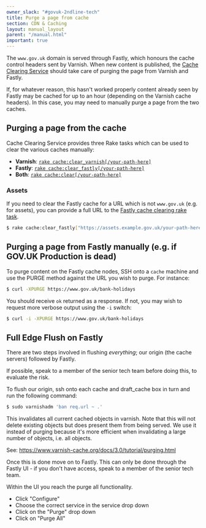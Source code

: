 ```yaml
---
owner_slack: "#govuk-2ndline-tech"
title: Purge a page from cache
section: CDN & Caching
layout: manual_layout
parent: "/manual.html"
important: true
---
```


The `www.gov.uk` domain is served through Fastly, which honours the
cache control headers sent by Varnish. When new content is published, the
[Cache Clearing Service][cache-clearing-service] should take care of purging
the page from Varnish and Fastly.

[cache-clearing-service]: https://github.com/alphagov/cache-clearing-service

If, for whatever reason, this hasn't worked properly content already seen by
Fastly may be cached for up to an hour (depending on the Varnish cache
headers). In this case, you may need to manually purge a page from the two
caches.

## Purging a page from the cache

Cache Clearing Service provides three Rake tasks which can be used to clear
the various caches manually:

- **Varnish**: [`rake cache:clear_varnish[/your-path-here]`][jenkins-varnish-task]
- **Fastly**: [`rake cache:clear_fastly[/your-path-here]`][jenkins-fastly-task]
- **Both**: [`rake cache:clear[/your-path-here]`][jenkins-both-task]

[jenkins-varnish-task]: https://deploy.blue.production.govuk.digital/job/run-rake-task/parambuild/?TARGET_APPLICATION=cache-clearing-service&MACHINE_CLASS=backend&RAKE_TASK=cache:clear_varnish[/your-path-here]
[jenkins-fastly-task]: https://deploy.blue.production.govuk.digital/job/run-rake-task/parambuild/?TARGET_APPLICATION=cache-clearing-service&MACHINE_CLASS=backend&RAKE_TASK=cache:clear_fastly[/your-path-here]
[jenkins-both-task]: https://deploy.blue.production.govuk.digital/job/run-rake-task/parambuild/?TARGET_APPLICATION=cache-clearing-service&MACHINE_CLASS=backend&RAKE_TASK=cache:clear[/your-path-here]

### Assets

If you need to clear the Fastly cache for a URL which is not `www.gov.uk` (e.g. for assets),
you can provide a full URL to the [Fastly cache clearing rake task](https://deploy.blue.production.govuk.digital/job/run-rake-task/parambuild/?TARGET_APPLICATION=cache-clearing-service&MACHINE_CLASS=backend&RAKE_TASK=cache:clear_fastly[%22https://assets.example.gov.uk/your-path-here%22]).

```sh
$ rake cache:clear_fastly["https://assets.example.gov.uk/your-path-here"]
```

## Purging a page from Fastly manually (e.g. if GOV.UK Production is dead)

To purge content on the Fastly cache nodes, SSH onto a `cache` machine and use the
PURGE method against the URL you wish to purge. For instance:

```sh
$ curl -XPURGE https://www.gov.uk/bank-holidays
```

You should receive `ok` returned as a response. If not, you may wish to request
more verbose output using the `-i` switch:

```sh
$ curl -i -XPURGE https://www.gov.uk/bank-holidays
```

## Full Edge Flush on Fastly

There are two steps involved in flushing *everything*; our origin (the cache
servers) followed by Fastly.

If possible, speak to a member of the senior tech team before doing this, to
evaluate the risk.

To flush our origin, ssh onto each cache and draft_cache box in turn and run
the following command:

```sh
$ sudo varnishadm 'ban req.url ~ .'
```

This invalidates all current cached objects in varnish.
Note that this will not delete existing objects but does present them from being served.
We use it instead of purging because it's more efficient when invalidating a large
number of objects, i.e. all objects.

See: https://www.varnish-cache.org/docs/3.0/tutorial/purging.html

Once this is done move on to Fastly. This can only be done through the Fastly
UI - if you don't have access, speak to a member of the senior tech team.

Within the UI you reach the purge all functionality.

- Click "Configure"
- Choose the correct service in the service drop down
- Click on the "Purge" drop down
- Click on "Purge All"
